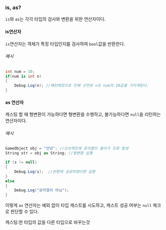 ### is, as?
`is`와 `as`는 각각 타입의 검사와 변환을 위한 연산자이다.


#### is연산자
`is`연산자는 객체가 특정 타입인지를 검사하여 `bool`값을 반환한다.

###### 예시
```csharp
int num = 10;
if(num is int n)
{
	Debug.Log(n); //패턴매칭으로 인해 선언된 n도 num의 10값을 가지게된다.
}
```


#### as 연산자
캐스팅 할 때 형변환이 가능하다면 형변환을 수행하고, 불가능하다면 `null`을 리턴하는 연산자이다.

###### 예시
```csharp
GameObject obj = "안녕"; //오브젝트에 문자열이 들어가 오류 발생
String str = obj as String; //형변환 실행

if (s != null)
{
    Debug.Log(s);  //반환에 성공하였다면 실행
}
else
{
	Debug.Log("문자열이 아님");
}
```
이렇게 `as` 연산자는 예외 없이 타입 캐스트를 시도하고, 캐스트 성공 여부는 `null` 체크로 판단할 수 있다.




































캐스팅:한 타입의 값을 다른 타입으로 바꾸는것